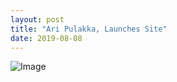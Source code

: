 ```yaml
---
layout: post
title: "Ari Pulakka, Launches Site"
date: 2019-08-08
---
```

![Image](aripulakka.github.io/blog/pictures/DSC_0093.JPG)
